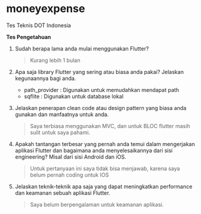# moneyexpense

Tes Teknis DOT Indonesia

**Tes Pengetahuan**
1. Sudah berapa lama anda mulai menggunakan Flutter?
    > Kurang lebih 1 bulan

2. Apa saja library Flutter yang sering atau biasa anda pakai? Jelaskan kegunaannya bagi anda.
    * path_provider : Digunakan untuk memudahkan mendapat path 
    * sqflite       : Digunakan untuk database lokal

3. Jelaskan penerapan clean code atau design pattern yang biasa anda gunakan dan manfaatnya untuk anda.
    > Saya terbiasa menggunakan MVC, dan untuk BLOC flutter masih sulit untuk saya pahami.

4. Apakah tantangan terbesar yang pernah anda temui dalam mengerjakan aplikasi Flutter dan bagaimana anda menyelesaikannya dari sisi engineering? Misal dari sisi Android dan iOS.
    > Untuk pertanyaan ini saya tidak bisa menjawab, karena saya belum pernah coding untuk IOS

6. Jelaskan teknik-teknik apa saja yang dapat meningkatkan performance dan keamanan sebuah aplikasi Flutter.
    > Saya belum berpengalaman untuk keamanan aplikasi.

